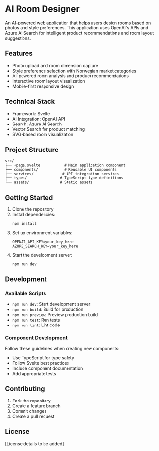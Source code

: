 # AI Room Designer

An AI-powered web application that helps users design rooms based on photos and style preferences. This application uses OpenAI's APIs and Azure AI Search for intelligent product recommendations and room layout suggestions.

## Features

- Photo upload and room dimension capture
- Style preference selection with Norwegian market categories
- AI-powered room analysis and product recommendations
- Interactive room layout visualization
- Mobile-first responsive design

## Technical Stack

- Framework: Svelte
- AI Integration: OpenAI API
- Search: Azure AI Search
- Vector Search for product matching
- SVG-based room visualization

## Project Structure

```
src/
├── +page.svelte           # Main application component
├── components/            # Reusable UI components
├── services/             # API integration services
├── types/               # TypeScript type definitions
└── assets/              # Static assets
```

## Getting Started

1. Clone the repository
2. Install dependencies:
   ```bash
   npm install
   ```
3. Set up environment variables:
   ```
   OPENAI_API_KEY=your_key_here
   AZURE_SEARCH_KEY=your_key_here
   ```
4. Start the development server:
   ```bash
   npm run dev
   ```

## Development

### Available Scripts

- `npm run dev`: Start development server
- `npm run build`: Build for production
- `npm run preview`: Preview production build
- `npm run test`: Run tests
- `npm run lint`: Lint code

### Component Development

Follow these guidelines when creating new components:
- Use TypeScript for type safety
- Follow Svelte best practices
- Include component documentation
- Add appropriate tests

## Contributing

1. Fork the repository
2. Create a feature branch
3. Commit changes
4. Create a pull request

## License

[License details to be added]